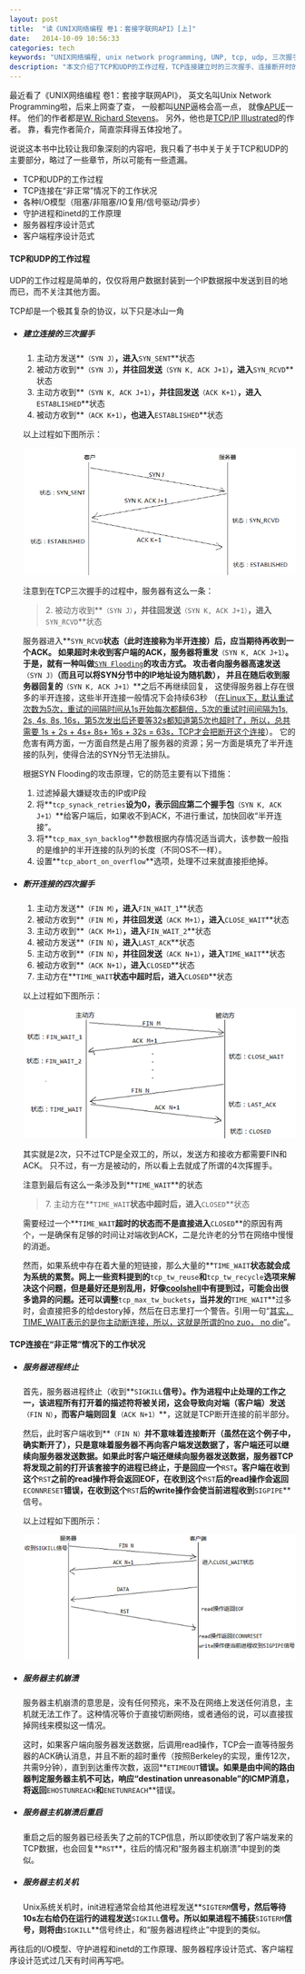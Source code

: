 ```yaml
---
layout: post
title:  "读《UNIX网络编程 卷1：套接字联网API》[上]"
date:   2014-10-09 10:56:33
categories: tech
keywords: "UNIX网络编程, unix network programming, UNP, tcp, udp, 三次握手, 四次挥手"
description: "本文介绍了TCP和UDP的工作过程，TCP连接建立时的三次握手、连接断开时的四次挥手，非正常网络状态下TCP的工作状况"
---
```


最近看了《UNIX网络编程 卷1：套接字联网API》，
英文名叫Unix Network Programming啦，后来上网查了查，
一般都叫[UNP](http://en.wikipedia.org/wiki/UNIX_Network_Programming)逼格会高一点，
就像[APUE](http://en.wikipedia.org/wiki/Advanced_Programming_in_the_Unix_Environment)一样。
他们的作者都是[W. Richard Stevens](http://en.wikipedia.org/wiki/W._Richard_Stevens)。
另外，他也是[TCP/IP Illustrated](http://en.wikipedia.org/wiki/TCP/IP_Illustrated)的作者。
靠，看完作者简介，简直崇拜得五体投地了。

说说这本书中比较让我印象深刻的内容吧，我只看了书中关于关于TCP和UDP的主要部分，略过了一些章节，所以可能有一些遗漏。

+ TCP和UDP的工作过程
+ TCP连接在“非正常”情况下的工作状况
+ 各种I/O模型（阻塞/非阻塞/IO复用/信号驱动/异步）
+ 守护进程和inetd的工作原理
+ 服务器程序设计范式
+ 客户端程序设计范式

#### **TCP和UDP的工作过程** #####

UDP的工作过程是简单的，仅仅将用户数据封装到一个IP数据报中发送到目的地而已，而不关注其他方面。

TCP却是一个极其复杂的协议，以下只是冰山一角

+ ##### **建立连接的三次握手** #####

  1. 主动方发送**`（SYN J）`**，进入**`SYN_SENT`**状态
  2. 被动方收到**`（SYN J）`**，并往回发送**`（SYN K, ACK J+1）`**，进入**`SYN_RCVD`**状态
  3. 主动方收到**`（SYN K, ACK J+1）`**，并往回发送**`（ACK K+1）`**，进入**`ESTABLISHED`**状态
  4. 被动方收到**`（ACK K+1）`**，也进入**`ESTABLISHED`**状态
  
  以上过程如下图所示：

  ![establish](/image/establish.png)

  注意到在TCP三次握手的过程中，服务器有这么一条：

  > 2\. 被动方收到**`（SYN J）`**，并往回发送**`（SYN K, ACK J+1）`**，进入**`SYN_RCVD`**状态

  服务器进入**`SYN_RCVD`**状态（此时连接称为半开连接）后，应当期待再收到一个ACK。
  如果超时未收到客户端的ACK，服务器将重发**`（SYN K, ACK J+1）`**。
  于是，就有一种叫做**[`SYN Flooding`](http://en.wikipedia.org/wiki/SYN_flood)**的攻击方式。
  攻击者向服务器高速发送**`（SYN J）`**（而且可以将SYN分节中的IP地址设为随机数），
  并且在随后收到服务器回复的**`（SYN K, ACK J+1）`**之后不再继续回复，
  这使得服务器上存在很多的半开连接，这些半开连接一般情况下会持续63秒
  （[在Linux下，默认重试次数为5次，重试的间隔时间从1s开始每次都翻倍，5次的重试时间间隔为1s, 2s, 4s, 8s, 16s，第5次发出后还要等32s都知道第5次也超时了，所以，总共需要 1s + 2s + 4s+ 8s+ 16s + 32s = 63s，TCP才会把断开这个连接](http://coolshell.cn/articles/11564.html)）。
  它的危害有两方面，一方面自然是占用了服务器的资源；另一方面是填充了半开连接的队列，使得合法的SYN分节无法排队。

  根据SYN Flooding的攻击原理，它的防范主要有以下措施：

  1. 过滤掉最大嫌疑攻击的IP或IP段
  2. 将**`tcp_synack_retries`**设为0，表示回应第二个握手包**`（SYN K, ACK J+1）`**给客户端后，如果收不到ACK，不进行重试，加快回收“半开连接”。
  3. 将**`tcp_max_syn_backlog`**参数根据内存情况适当调大，该参数一般指的是维护的半开连接的队列的长度（不同OS不一样）。
  4. 设置**`tcp_abort_on_overflow`**选项，处理不过来就直接拒绝掉。
  
+ ##### **断开连接的四次握手** #####

  1. 主动方发送**`（FIN M）`**，进入**`FIN_WAIT_1`**状态
  2. 被动方收到**`（FIN M）`**，并往回发送**`（ACK M+1）`**，进入**`CLOSE_WAIT`**状态
  3. 主动方收到**`（ACK M+1）`**，进入**`FIN_WAIT_2`**状态
  4. 被动方发送**`（FIN N）`**，进入**`LAST_ACK`**状态
  5. 主动方收到**`（FIN N）`**，并往回发送**`（ACK N+1）`**，进入**`TIME_WAIT`**状态
  6. 被动方收到**`（ACK N+1）`**，进入**`CLOSED`**状态
  7. 主动方在**`TIME_WAIT`**状态中超时后，进入**`CLOSED`**状态

  
  以上过程如下图所示：

  ![close](/image/close.png)

  其实就是2次，只不过TCP是全双工的，所以，发送方和接收方都需要FIN和ACK。
  只不过，有一方是被动的，所以看上去就成了所谓的4次挥握手。

  注意到最后有这么一条涉及到**`TIME_WAIT`**的状态

  > 7\. 主动方在**`TIME_WAIT`**状态中超时后，进入**`CLOSED`**状态
  
  需要经过一个**`TIME_WAIT`**超时的状态而不是直接进入**`CLOSED`**的原因有两个，一是确保有足够的时间让对端收到ACK，二是允许老的分节在网络中慢慢的消逝。

  然而，如果系统中存在着大量的短链接，那么大量的**`TIME_WAIT`**状态就会成为系统的累赘。网上一些资料提到的**`tcp_tw_reuse`**和**`tcp_tw_recycle`**选项来解决这个问题，但是最好还是别乱用，好像[coolshell](http://coolshell.cn/articles/11564.html)中有提到过，可能会出很多诡异的问题。还可以调整**`tcp_max_tw_buckets`**，当并发的**`TIME_WAIT`**过多时，会直接把多的给destory掉，然后在日志里打一个警告。引用一句“[其实，TIME_WAIT表示的是你主动断连接，所以，这就是所谓的no zuo， no die](http://coolshell.cn/articles/11564.html)”。

#### **TCP连接在“非正常”情况下的工作状况** #####

+ ##### **服务器进程终止** #####

  首先，服务器进程终止（收到**`SIGKILL`**信号）。作为进程中止处理的工作之一，该进程所有打开着的描述符将被关闭，这会导致向对端（客户端）发送**`（FIN N）`**，而客户端则回复**`（ACK N+1）`**，这就是TCP断开连接的前半部分。

  然后，此时客户端收到**`（FIN N）`**并不意味着连接断开（虽然在这个例子中，确实断开了），只是意味着服务器不再向客户端发送数据了，客户端还可以继续向服务器发送数据。如果此时客户端还继续向服务器发送数据，服务器TCP将发现之前的打开该套接字的进程已终止，于是回应一个**`RST`**。客户端在收到这个**`RST`**之前的read操作将会返回EOF，在收到这个**`RST`**后的read操作会返回**`ECONNRESET`**错误，在收到这个**`RST`**后的write操作会使当前进程收到**`SIGPIPE`**信号。

  以上过程如下图所示：

  ![server_kill](/image/server_kill.png)

+ ##### **服务器主机崩溃** #####

  服务器主机崩溃的意思是，没有任何预兆，来不及在网络上发送任何消息，主机就无法工作了。这种情况等价于直接切断网络，或者通俗的说，可以直接拔掉网线来模拟这一情况。

  这时，如果客户端向服务器发送数据，后调用read操作，TCP会一直等待服务器的ACK确认消息，并且不断的超时重传（按照Berkeley的实现，重传12次，共需9分钟），直到到达重传次数，返回**`ETIMEOUT`**错误。如果是由中间的路由器判定服务器主机不可达，响应“destination unreasonable”的ICMP消息，将返回**`EHOSTUNREACH`**和**`ENETUNREACH`**错误。

+ ##### **服务器主机崩溃后重启** #####
  
  重启之后的服务器已经丢失了之前的TCP信息，所以即使收到了客户端发来的TCP数据，也会回复**`RST`**，往后的情况和“服务器主机崩溃”中提到的类似。

+ ##### **服务器主机关机** #####
  
  Unix系统关机时，init进程通常会给其他进程发送**`SIGTERM`**信号，然后等待10s左右给仍在运行的进程发送**`SIGKILL`**信号。所以如果进程不捕获**`SIGTERM`**信号，则将由**`SIGKILL`**信号终止，和“服务器进程终止”中提到的类似。

再往后的I/O模型、守护进程和inetd的工作原理、服务器程序设计范式、客户端程序设计范式过几天有时间再写吧。
